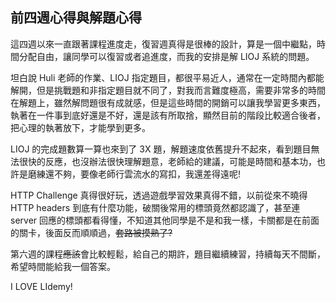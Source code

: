 ## 前四週心得與解題心得

這四週以來一直跟著課程進度走，復習週真得是很棒的設計，算是一個中繼點，時間分配自由，讓同學可以復習或者追進度，而我的安排是解 LIOJ 系統的問題。

坦白說 Huli 老師的作業、LIOJ 指定題目，都很平易近人，通常在一定時間內都能解開，但是挑戰題和非指定題目就不同了，對我而言難度極高，需要非常多的時間在解題上，雖然解問題很有成就感，但是這些時間的開銷可以讓我學習更多東西，執著在一件事到底好還是不好，還是該有所取捨，顯然目前的階段比較適合後者，把心理的執著放下，才能學到更多。

LIOJ 的完成題數算一算也來到了 3X 題，解題速度依舊提升不起來，看到題目無法很快的反應，也沒辦法很快理解題意，老師給的建議，可能是時間和基本功，也許是磨練還不夠，要像老師行雲流水的寫扣，我還差得遠呢!

HTTP Challenge 真得很好玩，透過遊戲學習效果真得不錯，以前從來不曉得 HTTP headers 到底有什麼功能，破關後常用的標頭竟然都認識了，甚至連 server 回應的標頭都看得懂，不知道其他同學是不是和我一樣，卡關都是在前面的關卡，後面反而順順過，~~套路被摸熟了?~~

第六週的課程~~應該~~會比較輕鬆，給自己的期許，題目繼續練習，持續每天不間斷，希望時間能給我一個答案。

I LOVE LIdemy!
